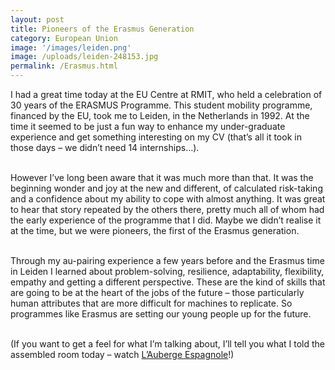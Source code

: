 ```yaml
---
layout: post
title: Pioneers of the Erasmus Generation
category: European Union
image: '/images/leiden.png'
image: /uploads/leiden-248153.jpg
permalink: /Erasmus.html
---
```



I had a great time today at the EU Centre at RMIT, who held a celebration of 30 years of the ERASMUS Programme. This student mobility programme, financed by the EU, took me to Leiden, in the Netherlands in 1992. At the time it seemed to be just a fun way to enhance my under-graduate experience and get something interesting on my CV (that’s all it took in those days – we didn’t need 14 internships…).

<br>However I’ve long been aware that it was much more than that. It was the beginning wonder and joy at the new and different, of calculated risk-taking and a confidence about my ability to cope with almost anything. It was great to hear that story repeated by the others there, pretty much all of whom had the early experience of the programme that I did. Maybe we didn’t realise it at the time, but we were pioneers, the first of the Erasmus generation.

<br>Through my au-pairing experience a few years before and the Erasmus time in Leiden I learned about problem-solving, resilience, adaptability, flexibility, empathy and getting a different perspective. These are the kind of skills that are going to be at the heart of the jobs of the future – those particularly human attributes that are more difficult for machines to replicate. So programmes like Erasmus are setting our young people up for the future.

<br>(If you want to get a feel for what I’m talking about, I’ll tell you what I told the assembled room today – watch [L’Auberge Espagnole](http://www.imdb.com/title/tt0283900/)!)
